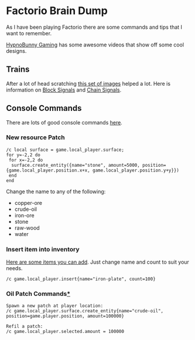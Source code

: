 # Factorio Brain Dump
As I have been playing Factorio there are some commands and tips that I want to remember. 

[HypnoBunny Gaming][HypnoBunny] has some awesome videos that show off some cool designs.

## Trains ##
After a lot of head scratching [this set of images][TrainHints] helped a lot. Here is information on [Block Signals][BlockSignal] and [Chain Signals][ChainSignal].

## Console Commands ##
There are lots of good console commands [here][ConsoleCommands].

### New resource Patch ###
```
/c local surface = game.local_player.surface;
for y=-2,2 do
 for x=-2,2 do
  surface.create_entity({name="stone", amount=5000, position={game.local_player.position.x+x, game.local_player.position.y+y}})
 end
end
```
Change the name to any of the following:

* copper-ore
* crude-oil
* iron-ore
* stone
* raw-wood
* water

### Insert item into inventory ###
[Here are some items you can add][ItemList]. Just change name and count to suit your needs.
```
/c game.local_player.insert{name="iron-plate", count=100}
```

### Oil Patch Commands[*][OilPatchCommands] ###
```
Spawn a new patch at player location:
/c game.local_player.surface.create_entity{name="crude-oil", position=game.player.position, amount=100000}

Refil a patch:
/c game.local_player.selected.amount = 100000
```


[OilPatchCommands]: https://forums.factorio.com/viewtopic.php?t=15494
[ConsoleCommands]: https://wiki.factorio.com/index.php?title=Console
[ItemList]: https://github.com/ingmar/factorio-trees/blob/master/recipes.lua
[TrainHints]: http://imgur.com/a/zG13U#0
[BlockSignal]: https://wiki.factorio.com/index.php?title=Railway/Signal/Block_signal
[ChainSignal]: https://wiki.factorio.com/index.php?title=Railway/Signal/Chain_signal
[HypnoBunny]: https://www.youtube.com/channel/UCQOrrjulwm51geoEOzynmJw